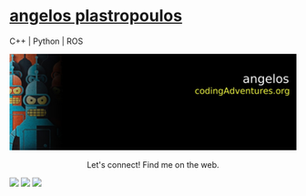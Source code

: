 # [angelos plastropoulos](http://codingadventures.org/)
C++ | Python | ROS   

![alt text](https://github.com/plusangel/plusangel/blob/main/github.jpg)
<p align="center">
  Let's connect! Find me on the web.

[<img height="30" src="https://img.shields.io/badge/twitter-%231DA1F2.svg?&style=for-the-badge&logo=twitter&logoColor=white" />][twitter]
<a href="mailto:plusangel@gmail.com" style="text-decoration:none"><img height="30" src = "https://img.shields.io/badge/gmail-c14438?&style=for-the-badge&logo=gmail&logoColor=white"></a>
[<img height="30" src="https://img.shields.io/badge/linkedin-blue.svg?&style=for-the-badge&logo=linkedin&logoColor=white" />][LinkedIn]


[twitter]: https://twitter.com/iplusangel
[gmail]: https://gmail.com
[linkedin]: https://www.linkedin.com/in/angelosplastropoulos/
</p>
